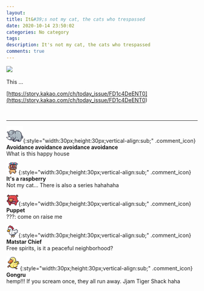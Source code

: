 ```yaml
---
layout: 
title: It&#39;s not my cat, the cats who trespassed
date: 2020-10-14 23:50:02
categories: No category
tags: 
description: It's not my cat, the cats who trespassed
comments: true
---
```


![](https://blog.kakaocdn.net/dn/kFQAs/btqKRtq5sEr/2kmAZXQTeumOlssArN1V40/img.png)

This <Night plate>...

[https://story.kakao.com/ch/today_issue/FD1c4DeENT0](<https://story.kakao.com/ch/today_issue/FD1c4DeENT0>)

​

* * *

![comment](/assets/character/rino.png){:style="width:30px;height:30px;vertical-align:sub;" .comment_icon} **Avoidance avoidance avoidance avoidance**  
What is this happy house   
  
![comment](/assets/character/mask.png){:style="width:30px;height:30px;vertical-align:sub;" .comment_icon} **It's a raspberry**  
Not my cat... There is also a series hahahaha   
  
![comment](/assets/character/pig.png){:style="width:30px;height:30px;vertical-align:sub;" .comment_icon} **Puppet**  
???: come on raise me   
  
![comment](/assets/character/chicken.png){:style="width:30px;height:30px;vertical-align:sub;" .comment_icon} **Matstar Chief**  
Free spirits, is it a peaceful neighborhood?   
  
![comment](/assets/character/duck.png){:style="width:30px;height:30px;vertical-align:sub;" .comment_icon} **Gongru**  
hemp!!! If you scream once, they all run away. Jjam Tiger Shack haha  
  

